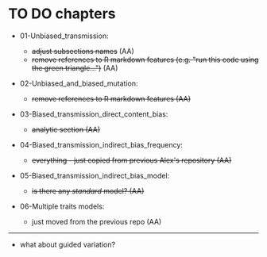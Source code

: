 # TO DO chapters


* 01-Unbiased_transmission: 
  * ~~adjust subsections names~~ (AA)
  * ~~remove references to R markdown features (e.g. "run this code using the green triangle...")~~ (AA)
  
* 02-Unbiased_and_biased_mutation:
  * ~~remove references to R markdown features (AA)~~
  
* 03-Biased_transmission_direct_content_bias:
  * ~~analytic section (AA)~~

* 04-Biased_transmission_indirect_bias_frequency:
  * ~~everything - just copied from previous Alex's repository (AA)~~
  
* 05-Biased_transmission_indirect_bias_model:
  * ~~is there any *standard* model? (AA)~~

* 06-Multiple traits models:
  * just moved from the previous repo (AA)
  
***  

* what about guided variation?
  